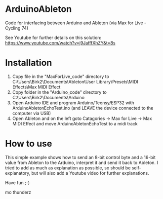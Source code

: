 # ArduinoAbleton
Code for interfacing between Arduino and Ableton (via Max for Live - Cycling 74)

See Youtube for further details on this solution:
https://www.youtube.com/watch?v=j9JafffXhZY&t=8s

# Installation
1) Copy file in the "MaxForLive_code" directory to C:\Users\Birk2\Documents\Ableton\User Library\Presets\MIDI Effects\Max MIDI Effect
2) Copy folder in the "Arduino_code" directory to C:\Users\Birk2\Documents\Arduino
3) Open Arduino IDE and program Arduino/Teensy/ESP32 with ArduinoAbletonEchoTest.ino (and LEAVE the device connected to the computer via USB)
4) Open Ableton and on the left goto Catagories -> Max for Live -> Max MIDI Effect and move ArduinoAbletonEchoTest to a midi track

# How to use
This simple example shows how to send an 8-bit control byte and a 16-bit value from Ableton to the Arduino, interpret it and send it back to Ableton. I tried to add as much as explanation as possible, so should be self-explanatory, but will also add a Youtube video for further explanations.

Have fun ;-)

mo thunderz
